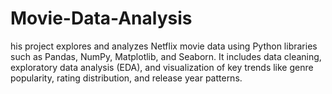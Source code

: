 # Movie-Data-Analysis
his project explores and analyzes Netflix movie data using Python libraries such as Pandas, NumPy, Matplotlib, and Seaborn. It includes data cleaning, exploratory data analysis (EDA), and visualization of key trends like genre popularity, rating distribution, and release year patterns.
